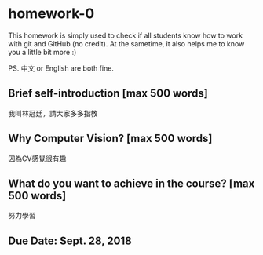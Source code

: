 # homework-0
This homework is simply used to check if all students know how to work with git and GitHub (no credit).
At the sametime, it also helps me to know you a little bit more :)

PS. 中文 or English are both fine.

## Brief self-introduction [max 500 words]
我叫林冠廷，請大家多多指教
## Why Computer Vision? [max 500 words]
因為CV感覺很有趣
## What do you want to achieve in the course? [max 500 words]
努力學習
## Due Date: Sept. 28, 2018
